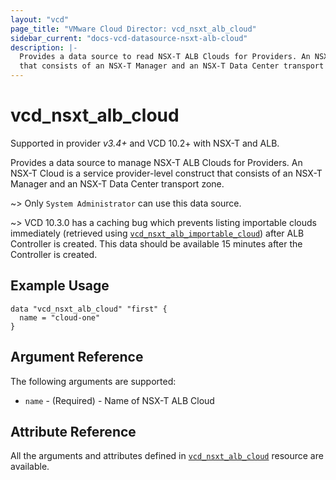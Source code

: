 ```yaml
---
layout: "vcd"
page_title: "VMware Cloud Director: vcd_nsxt_alb_cloud"
sidebar_current: "docs-vcd-datasource-nsxt-alb-cloud"
description: |-
  Provides a data source to read NSX-T ALB Clouds for Providers. An NSX-T Cloud is a service provider-level construct
  that consists of an NSX-T Manager and an NSX-T Data Center transport zone.
---
```


# vcd\_nsxt\_alb\_cloud

Supported in provider *v3.4+* and VCD 10.2+ with NSX-T and ALB.

Provides a data source to manage NSX-T ALB Clouds for Providers. An NSX-T Cloud is a service provider-level construct that
consists of an NSX-T Manager and an NSX-T Data Center transport zone.

~> Only `System Administrator` can use this data source.

~> VCD 10.3.0 has a caching bug which prevents listing importable clouds immediately (retrieved using
[`vcd_nsxt_alb_importable_cloud`](/providers/vmware/vcd/latest/docs/data-sources/nsxt_alb_importable_cloud)) after ALB
Controller is created. This data should be available 15 minutes after the Controller is created.

## Example Usage

```hcl
data "vcd_nsxt_alb_cloud" "first" {
  name = "cloud-one"
}
```

## Argument Reference

The following arguments are supported:

* `name` - (Required)  - Name of NSX-T ALB Cloud

## Attribute Reference

All the arguments and attributes defined in
[`vcd_nsxt_alb_cloud`](/providers/vmware/vcd/latest/docs/resources/nsxt_alb_cloud) resource are available.